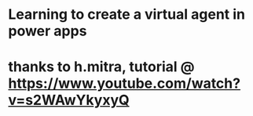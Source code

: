 # Learning to create a virtual agent in power apps  
# thanks to h.mitra, tutorial @ https://www.youtube.com/watch?v=s2WAwYkyxyQ
